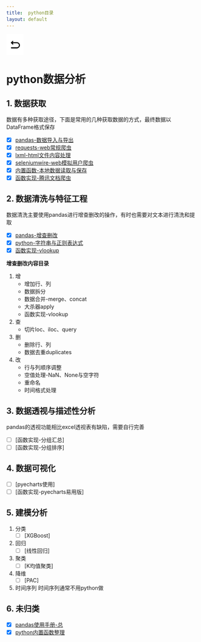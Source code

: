 ```yaml
---
title:  python目录
layout: default
---
```

[![返回](/assets/images/back.png)](../../../../)

# python数据分析

## 1. 数据获取

数据有多种获取途径，下面是常用的几种获取数据的方式，最终数据以DataFrame格式保存

- [x] [pandas-数据导入与导出](../../../../2022/07/04/Python_Pandas_DataIO.html)
- [x] [requests-web常规爬虫](../../../../2022/07/25/Python_Requests.html)
- [x] [lxml-html文件内容处理](../../../../2022/07/25/Python_Lxml.html)
- [x] [seleniumwire-web模拟用户爬虫](../../../../2022/07/25/Python_Seleniumwire.html)
- [x] [内置函数-本地数据读取与保存](../../../../2022/08/01/Python_Built-in-functions_LocalDataIO.html)
- [x] [函数实现-腾讯文档爬虫](../../../../2022/08/02/Python_Self-build-functions_DocqqAPI.html)

## 2. 数据清洗与特征工程

数据清洗主要使用pandas进行增查删改的操作，有时也需要对文本进行清洗和提取

- [x] [pandas-增查删改](../../../../2022/08/04/Python_Pandas_CRUD.html)
- [x] [python-字符串与正则表达式](../../../../2022/08/05/Python_Re_StrAndReg.html)
- [x] [函数实现-vlookup](../../../../2022/08/06/Python_Self-build-functions_Nbvlookup.html)

**增查删改内容目录**

1. 增
   - 增加行、列
   - 数据拆分
   - 数据合并-merge、concat
   - 大杀器apply
   - 函数实现-vlookup
2. 查
   - 切片loc、iloc、query
3. 删
   - 删除行、列
   - 数据去重duplicates
4. 改
   - 行与列顺序调整
   - 空值处理-NaN、None与空字符
   - 重命名
   - 时间格式处理





## 3. 数据透视与描述性分析

pandas的透视功能相比excel透视表有缺陷，需要自行完善

- [ ] [函数实现-分组汇总]
- [ ] [函数实现-分组排序]

## 4. 数据可视化

- [ ] [pyecharts使用]
- [ ] [函数实现-pyecharts易用版]

## 5. 建模分析

1. 分类
   - [ ] [XGBoost]
2. 回归
   - [ ] [线性回归]
3. 聚类
   - [ ] [K均值聚类]
4. 降维
   - [ ] [PAC]
5. 时间序列
时间序列通常不用python做

## 6. 未归类

- [x] [pandas使用手册-总](../../../../2022/06/02/Python_Pandas_Note.html)
- [x] [python内置函数整理](../../../../2022/08/03/Python-Built-in-functions_Note.html)